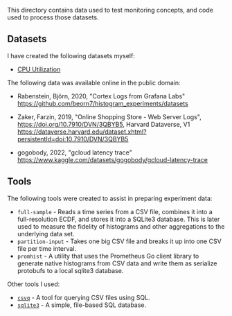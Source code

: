 This directory contains data used to test monitoring concepts, and code used to process those datasets.

## Datasets

I have created the following datasets myself:

- [CPU Utilization](cpu.md)

The following data was available online in the public domain:

 - Rabenstein, Björn, 2020, "Cortex Logs from Grafana Labs"
   <br>https://github.com/beorn7/histogram_experiments/datasets

 - Zaker, Farzin, 2019, "Online Shopping Store - Web Server Logs",
   <br>https://doi.org/10.7910/DVN/3QBYB5, Harvard Dataverse, V1
   <br>https://dataverse.harvard.edu/dataset.xhtml?persistentId=doi:10.7910/DVN/3QBYB5

 - gogobody, 2022, "gcloud latency trace"
   <br>https://www.kaggle.com/datasets/gogobody/gcloud-latency-trace

## Tools

The following tools were created to assist in preparing experiment data:
- `full-sample` - Reads a time series from a CSV file, combines it into a full-resolution ECDF, and stores it into a SQLite3 database. This is later used to measure the fidelity of histograms and other aggregations to the underlying data set.
- `partition-input` - Takes one big CSV file and breaks it up into one CSV file per time interval.
- `promhist` - A utility that uses the Prometheus Go client library to generate native histograms from CSV data and write them as serialize protobufs to a local sqlite3 database.

Other tools I used:
- [`csvq`](https://mithrandie.github.io/csvq/) - A tool for querying CSV files using SQL.
- [`sqlite3`](https://www.sqlite.org/) - A simple, file-based SQL database.
